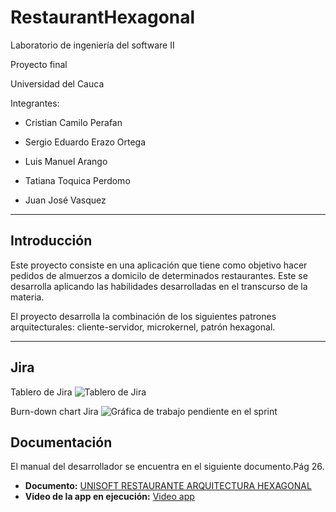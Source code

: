 # RestaurantHexagonal

Laboratorio de ingeniería del software II

Proyecto final 

Universidad del Cauca

Integrantes:  

   * Cristian Camilo Perafan 
 
   * Sergio Eduardo Erazo Ortega 

   * Luis Manuel Arango 

   * Tatiana Toquica Perdomo 

   * Juan José Vasquez
  
****

## Introducción

Este proyecto consiste en una aplicación que tiene como objetivo hacer pedidos de almuerzos a domicilo de determinados restaurantes. Este se desarrolla aplicando las habilidades desarrolladas en el transcurso de la materia.

El proyecto desarrolla la combinación de los siguientes patrones arquitecturales: cliente-servidor, microkernel, patrón hexagonal.

****
## Jira
Tablero de Jira
![Tablero de Jira](https://i.imgur.com/v4abfgl.png)

Burn-down chart Jira
![Gráfica de trabajo pendiente en el sprint](https://i.imgur.com/ApzpK0e.png)

## Documentación
El manual del desarrollador se encuentra en el siguiente documento.Pág 26.
* **Documento:**  [UNISOFT RESTAURANTE ARQUITECTURA HEXAGONAL](https://drive.google.com/file/d/1DFz_QDoy98zb5SXmLsnuuAfeZ4hWomER/view?usp=sharing)
* **Video de la app en ejecución:** [Video app](https://youtu.be/ewo5P2a-21U)
